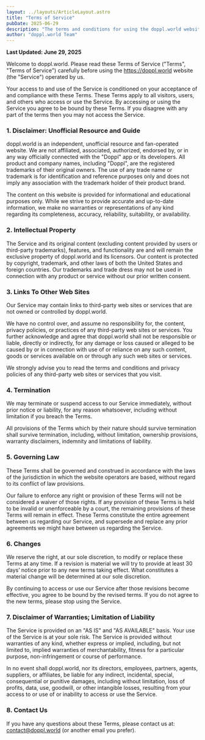 ```yaml
---
layout: ../layouts/ArticleLayout.astro
title: "Terms of Service"
pubDate: 2025-06-29
description: "The terms and conditions for using the doppl.world website and its services."
author: "doppl.world Team"
---
```


**Last Updated: June 29, 2025**

Welcome to doppl.world. Please read these Terms of Service ("Terms", "Terms of Service") carefully before using the https://doppl.world website (the "Service") operated by us.

Your access to and use of the Service is conditioned on your acceptance of and compliance with these Terms. These Terms apply to all visitors, users, and others who access or use the Service. By accessing or using the Service you agree to be bound by these Terms. If you disagree with any part of the terms then you may not access the Service.

### 1. Disclaimer: Unofficial Resource and Guide

doppl.world is an independent, unofficial resource and fan-operated website. We are not affiliated, associated, authorized, endorsed by, or in any way officially connected with the "Doppl" app or its developers. All product and company names, including "Doppl", are the registered trademarks of their original owners. The use of any trade name or trademark is for identification and reference purposes only and does not imply any association with the trademark holder of their product brand.

The content on this website is provided for informational and educational purposes only. While we strive to provide accurate and up-to-date information, we make no warranties or representations of any kind regarding its completeness, accuracy, reliability, suitability, or availability.

### 2. Intellectual Property

The Service and its original content (excluding content provided by users or third-party trademarks), features, and functionality are and will remain the exclusive property of doppl.world and its licensors. Our content is protected by copyright, trademark, and other laws of both the United States and foreign countries. Our trademarks and trade dress may not be used in connection with any product or service without our prior written consent.

### 3. Links To Other Web Sites

Our Service may contain links to third-party web sites or services that are not owned or controlled by doppl.world.

We have no control over, and assume no responsibility for, the content, privacy policies, or practices of any third-party web sites or services. You further acknowledge and agree that doppl.world shall not be responsible or liable, directly or indirectly, for any damage or loss caused or alleged to be caused by or in connection with use of or reliance on any such content, goods or services available on or through any such web sites or services.

We strongly advise you to read the terms and conditions and privacy policies of any third-party web sites or services that you visit.

### 4. Termination

We may terminate or suspend access to our Service immediately, without prior notice or liability, for any reason whatsoever, including without limitation if you breach the Terms.

All provisions of the Terms which by their nature should survive termination shall survive termination, including, without limitation, ownership provisions, warranty disclaimers, indemnity and limitations of liability.

### 5. Governing Law

These Terms shall be governed and construed in accordance with the laws of the jurisdiction in which the website operators are based, without regard to its conflict of law provisions.

Our failure to enforce any right or provision of these Terms will not be considered a waiver of those rights. If any provision of these Terms is held to be invalid or unenforceable by a court, the remaining provisions of these Terms will remain in effect. These Terms constitute the entire agreement between us regarding our Service, and supersede and replace any prior agreements we might have between us regarding the Service.

### 6. Changes

We reserve the right, at our sole discretion, to modify or replace these Terms at any time. If a revision is material we will try to provide at least 30 days’ notice prior to any new terms taking effect. What constitutes a material change will be determined at our sole discretion.

By continuing to access or use our Service after those revisions become effective, you agree to be bound by the revised terms. If you do not agree to the new terms, please stop using the Service.

### 7. Disclaimer of Warranties; Limitation of Liability

The Service is provided on an "AS IS" and "AS AVAILABLE" basis. Your use of the Service is at your sole risk. The Service is provided without warranties of any kind, whether express or implied, including, but not limited to, implied warranties of merchantability, fitness for a particular purpose, non-infringement or course of performance.

In no event shall doppl.world, nor its directors, employees, partners, agents, suppliers, or affiliates, be liable for any indirect, incidental, special, consequential or punitive damages, including without limitation, loss of profits, data, use, goodwill, or other intangible losses, resulting from your access to or use of or inability to access or use the Service.

### 8. Contact Us

If you have any questions about these Terms, please contact us at: contact@doppl.world (or another email you prefer).
